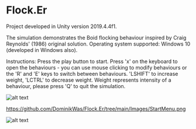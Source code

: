 # Flock.Er

Project developed in Unity version 2019.4.4f1. 

The simulation demonstrates the Boid flocking behaviour inspired by Craig Reynolds' (1986) original solution. Operating system supported: Windows 10 (developed in Windows also).

Instructions:
Press the play button to start. Press 'x' on the keyboard to open the behaviours - you can use mouse clicking to modify behaviours or the 'R' and 'E' keys to switch between behaviours. 'LSHIFT' to increase weight, 'LCTRL' to decrease weight. Weight represents intensity of a behaviour, please press 'Q' to quit the simulation. 

![alt text](https://github.com/DominikWas/Flock.Er/tree/main/Images/StartMenu.png)

https://github.com/DominikWas/Flock.Er/tree/main/Images/StartMenu.png

![alt text](https://github.com/DominikWas/Flock.Er/tree/main/Images/Runtime.png)
